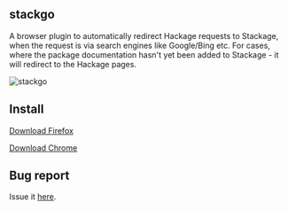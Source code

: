 stackgo
---------

A browser plugin to automatically redirect Hackage requests to
Stackage, when the request is via search engines like Google/Bing
etc. For cases, where the package documentation hasn't yet been added
to Stackage - it will redirect to the Hackage pages.

![stackgo](https://cloud.githubusercontent.com/assets/737477/20246037/41ba2a00-a9d4-11e6-845e-e429d3eae6e7.gif)

Install
--------

[Download Firefox](https://addons.mozilla.org/en-US/firefox/addon/stackgo)

[Download Chrome](https://chrome.google.com/webstore/detail/ojjalokgookadeklnffglgbnlbaiackn)

Bug report
-----------

Issue it [here](https://github.com/psibi/stackgo/issues).




